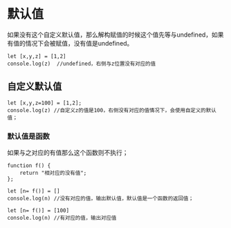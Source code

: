 # 默认值

如果没有这个自定义默认值，那么解构赋值的时候这个值先等与undefined，如果有值的情况下会被赋值，没有值是undefined。

```
let [x,y,z] = [1,2]
console.log(z)  //undefined，右侧与z位置没有对应的值
```

## 自定义默认值

```
let [x,y,z=100] = [1,2];
console.log(z) //自定义z的值是100，右侧没有对应的值情况下，会使用自定义的默认值；
```

### 默认值是函数

如果与之对应的有值那么这个函数则不执行；

```
function f() {
	return "相对应的没有值";
};

let [n= f()] = []
console.log(n) //没有对应的值，输出默认值，默认值是一个函数的返回值；

let [n= f()] = [100]
console.log(n) //有对应的值，输出对应值
```

